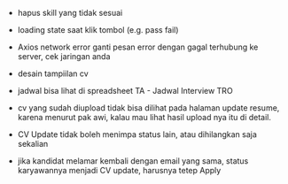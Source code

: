
- hapus skill yang tidak sesuai

- loading state saat klik tombol (e.g. pass fail)
- Axios network error ganti pesan error dengan gagal terhubung ke server, cek jaringan anda
- desain tampiilan cv
- jadwal bisa lihat di spreadsheet TA - Jadwal Interview TRO
- cv yang sudah diupload tidak bisa dilihat pada halaman update resume, karena menurut pak awi, kalau mau lihat hasil upload nya itu di detail.
- CV Update tidak boleh menimpa status lain, atau dihilangkan saja sekalian
- jika kandidat melamar kembali dengan email yang sama, status karyawannya menjadi CV update, harusnya tetep Apply
